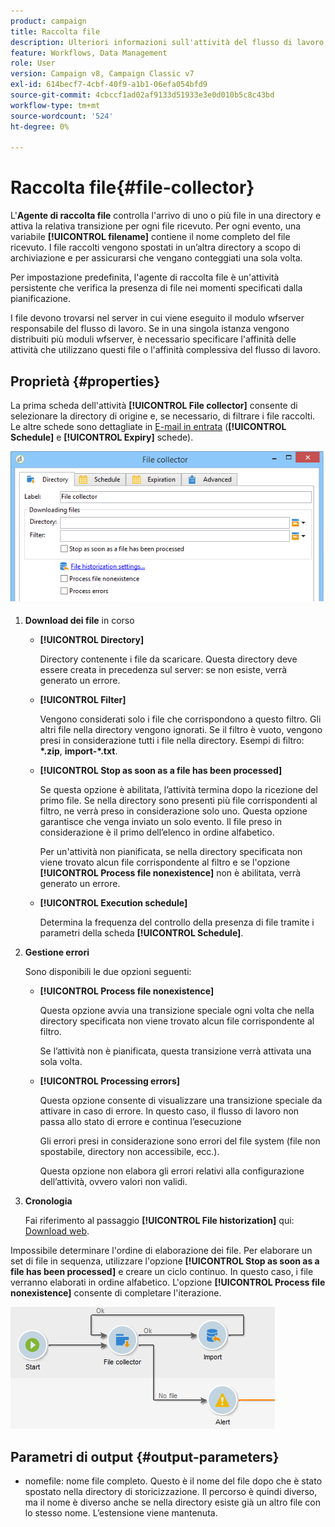 ```yaml
---
product: campaign
title: Raccolta file
description: Ulteriori informazioni sull'attività del flusso di lavoro dell'agente di raccolta file
feature: Workflows, Data Management
role: User
version: Campaign v8, Campaign Classic v7
exl-id: 614becf7-4cbf-40f9-a1b1-06efa054bfd9
source-git-commit: 4cbccf1ad02af9133d51933e3e0d010b5c8c43bd
workflow-type: tm+mt
source-wordcount: '524'
ht-degree: 0%

---
```


# Raccolta file{#file-collector}



L&#39;**Agente di raccolta file** controlla l&#39;arrivo di uno o più file in una directory e attiva la relativa transizione per ogni file ricevuto. Per ogni evento, una variabile **[!UICONTROL filename]** contiene il nome completo del file ricevuto. I file raccolti vengono spostati in un’altra directory a scopo di archiviazione e per assicurarsi che vengano conteggiati una sola volta.

Per impostazione predefinita, l&#39;agente di raccolta file è un&#39;attività persistente che verifica la presenza di file nei momenti specificati dalla pianificazione.

I file devono trovarsi nel server in cui viene eseguito il modulo wfserver responsabile del flusso di lavoro. Se in una singola istanza vengono distribuiti più moduli wfserver, è necessario specificare l&#39;affinità delle attività che utilizzano questi file o l&#39;affinità complessiva del flusso di lavoro.

## Proprietà {#properties}

La prima scheda dell&#39;attività **[!UICONTROL File collector]** consente di selezionare la directory di origine e, se necessario, di filtrare i file raccolti. Le altre schede sono dettagliate in [E-mail in entrata](inbound-emails.md) (**[!UICONTROL Schedule]** e **[!UICONTROL Expiry]** schede).

![](assets/file_collect_edit.png)

1. **Download dei file** in corso

   * **[!UICONTROL Directory]**

     Directory contenente i file da scaricare. Questa directory deve essere creata in precedenza sul server: se non esiste, verrà generato un errore.

   * **[!UICONTROL Filter]**

     Vengono considerati solo i file che corrispondono a questo filtro. Gli altri file nella directory vengono ignorati. Se il filtro è vuoto, vengono presi in considerazione tutti i file nella directory. Esempi di filtro: **&#42;.zip**, **import-&#42;.txt**.

   * **[!UICONTROL Stop as soon as a file has been processed]**

     Se questa opzione è abilitata, l’attività termina dopo la ricezione del primo file. Se nella directory sono presenti più file corrispondenti al filtro, ne verrà preso in considerazione solo uno. Questa opzione garantisce che venga inviato un solo evento. Il file preso in considerazione è il primo dell’elenco in ordine alfabetico.

     Per un&#39;attività non pianificata, se nella directory specificata non viene trovato alcun file corrispondente al filtro e se l&#39;opzione **[!UICONTROL Process file nonexistence]** non è abilitata, verrà generato un errore.

   * **[!UICONTROL Execution schedule]**

     Determina la frequenza del controllo della presenza di file tramite i parametri della scheda **[!UICONTROL Schedule]**.

1. **Gestione errori**

   Sono disponibili le due opzioni seguenti:

   * **[!UICONTROL Process file nonexistence]**

     Questa opzione avvia una transizione speciale ogni volta che nella directory specificata non viene trovato alcun file corrispondente al filtro.

     Se l’attività non è pianificata, questa transizione verrà attivata una sola volta.

   * **[!UICONTROL Processing errors]**

     Questa opzione consente di visualizzare una transizione speciale da attivare in caso di errore. In questo caso, il flusso di lavoro non passa allo stato di errore e continua l’esecuzione

     Gli errori presi in considerazione sono errori del file system (file non spostabile, directory non accessibile, ecc.).

     Questa opzione non elabora gli errori relativi alla configurazione dell’attività, ovvero valori non validi.

1. **Cronologia**

   Fai riferimento al passaggio **[!UICONTROL File historization]** qui: [Download web](web-download.md).

Impossibile determinare l&#39;ordine di elaborazione dei file. Per elaborare un set di file in sequenza, utilizzare l&#39;opzione **[!UICONTROL Stop as soon as a file has been processed]** e creare un ciclo continuo. In questo caso, i file verranno elaborati in ordine alfabetico. L&#39;opzione **[!UICONTROL Process file nonexistence]** consente di completare l&#39;iterazione.

![](assets/file_collect_loop.png)

## Parametri di output {#output-parameters}

* nomefile: nome file completo. Questo è il nome del file dopo che è stato spostato nella directory di storicizzazione. Il percorso è quindi diverso, ma il nome è diverso anche se nella directory esiste già un altro file con lo stesso nome. L’estensione viene mantenuta.
